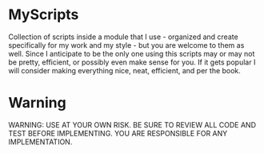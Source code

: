 # MyScripts
Collection of scripts inside a module that I use - organized and create specifically for my work and my style - but you are welcome to them as well.  Since I anticipate to be the only one using this scripts may or may not be pretty, efficient, or possibly even make sense for you.  If it gets popular I will consider making everything nice, neat, efficient, and per the book.


# Warning
WARNING: USE AT YOUR OWN RISK.  BE SURE TO REVIEW ALL CODE AND TEST BEFORE IMPLEMENTING.  YOU ARE RESPONSIBLE FOR ANY IMPLEMENTATION.
